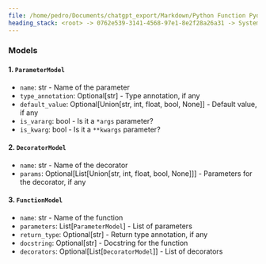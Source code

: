 ```yaml
---
file: /home/pedro/Documents/chatgpt_export/Markdown/Python Function Pydantic Model.md
heading_stack: <root> -> 0762e539-3141-4568-97e1-8e2f28a26a31 -> System -> 7310dbb5-540b-40ba-ba28-f730ab506660 -> System -> aaa26adf-0eb0-4d7d-93a7-d9d284b5c9f3 -> User -> c6015848-a2ab-4b8c-8922-7bf89d9fdf34 -> Assistant -> Models
---
```

### Models

#### 1. `ParameterModel`

- `name`: str - Name of the parameter
- `type_annotation`: Optional[str] - Type annotation, if any
- `default_value`: Optional[Union[str, int, float, bool, None]] - Default value, if any
- `is_vararg`: bool - Is it a `*args` parameter?
- `is_kwarg`: bool - Is it a `**kwargs` parameter?

#### 2. `DecoratorModel`

- `name`: str - Name of the decorator
- `params`: Optional[List[Union[str, int, float, bool, None]]] - Parameters for the decorator, if any

#### 3. `FunctionModel`

- `name`: str - Name of the function
- `parameters`: List[`ParameterModel`] - List of parameters
- `return_type`: Optional[str] - Return type annotation, if any
- `docstring`: Optional[str] - Docstring for the function
- `decorators`: Optional[List[`DecoratorModel`]] - List of decorators

